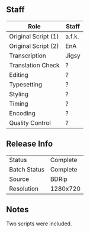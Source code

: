 ## Staff

| Role                | Staff                               |
|---------------------|-------------------------------------|
| Original Script (1) | a.f.k.                              |
| Original Script (2) | EnA                                 |
| Transcription       | Jigsy                               |
| Translation Check   | ?                                   |
| Editing             | ?                                   |
| Typesetting         | ?                                   |
| Styling             | ?                                   |
| Timing              | ?                                   |
| Encoding            | ?                                   |
| Quality Control     | ?                                   |


## Release Info

|              |           |
|--------------|-----------|
| Status       | Complete  |
| Batch Status | Complete  |
| Source       | BDRip     |
| Resolution   | 1280x720  |

## Notes
Two scripts were included.
